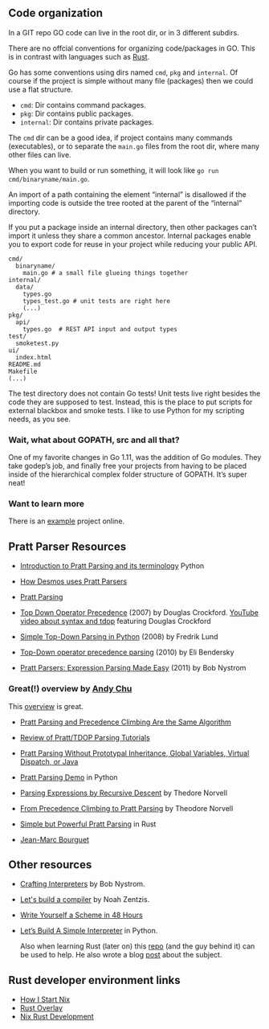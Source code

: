 ## Code organization

In a GIT repo GO code can live in the root dir, or in 3 different subdirs.

There are no offcial conventions for organizing code/packages in GO. This is in
contrast with languages such as [Rust](https://doc.rust-lang.org/cargo/guide/project-layout.html).

Go has some conventions using dirs named `cmd`, `pkg` and `internal`. Of course
if the project is simple without many file (packages) then we could use a flat
structure.

* `cmd`: Dir contains command packages.
* `pkg`: Dir contains public packages.
* `internal`: Dir contains private packages.

The `cmd` dir can be a good idea, if project contains many commands
(executables), or to separate the `main.go` files from the root dir, where many
other files can live.

When you want to build or run something, it will look like `go run cmd/binaryname/main.go`.

An import of a path containing the element “internal” is disallowed
if the importing code is outside the tree rooted at the parent of the “internal” directory.

If you put a package inside an internal directory, then other packages can’t
import it unless they share a common ancestor. Internal packages enable you
to export code for reuse in your project while reducing your public API.

```
cmd/
  binaryname/
    main.go # a small file glueing things together
internal/
  data/
    types.go
    types_test.go # unit tests are right here
    (...)
pkg/
  api/
    types.go  # REST API input and output types
test/
  smoketest.py
ui/
  index.html
README.md
Makefile
(...)
```

The test directory does not contain Go tests! Unit tests live right besides
the code they are supposed to test. Instead, this is the place to put scripts
for external blackbox and smoke tests. I like to use Python for my scripting
needs, as you see.

### Wait, what about GOPATH, src and all that?
One of my favorite changes in Go 1.11, was the addition of Go modules. They
take godep’s job, and finally free your projects from having to be placed
inside of the hierarchical complex folder structure of GOPATH. It’s super neat!

### Want to learn more
There is an [example](https://github.com/golang-standards/project-layout)
project online.

## Pratt Parser Resources

* [Introduction to Pratt Parsing and its terminology](https://abarker.github.io/typped/pratt_parsing_intro.html) Python
* [How Desmos uses Pratt Parsers](https://engineering.desmos.com/articles/pratt-parser/)
* [Pratt Parsing](https://dev.to/jrop/pratt-parsing)

* [Top Down Operator Precedence](https://crockford.com/javascript/tdop/tdop.html) (2007) by Douglas Crockford. [YouTube video about syntax and tdop](https://www.youtube.com/watch?v=Nlqv6NtBXcA) featuring Douglas Crockford
* [Simple Top-Down Parsing in Python](https://effbot.org/zone/simple-top-down-parsing.htm) (2008) by Fredrik Lund
* [Top-Down operator precedence parsing](https://eli.thegreenplace.net/2010/01/02/top-down-operator-precedence-parsing) (2010) by Eli Bendersky
* [Pratt Parsers: Expression Parsing Made Easy](https://journal.stuffwithstuff.com/2011/03/19/pratt-parsers-expression-parsing-made-easy/) (2011) by Bob Nystrom

### Great(!) overview by [Andy Chu](http://andychu.net/)

This [overview](http://www.oilshell.org/blog/2017/03/31.html) is great.

* [Pratt Parsing and Precedence Climbing Are the Same Algorithm](http://www.oilshell.org/blog/2016/11/01.html)
* [Review of Pratt/TDOP Parsing Tutorials](http://www.oilshell.org/blog/2016/11/02.html)
* [Pratt Parsing Without Prototypal Inheritance, Global Variables, Virtual Dispatch, or Java](http://www.oilshell.org/blog/2016/11/03.html)
* [Pratt Parsing Demo](https://github.com/andychu/pratt-parsing-demo) in Python

* [Parsing Expressions by Recursive Descent](http://www.engr.mun.ca/~theo/Misc/exp_parsing.htm) by Thedore Norvell
* [From Precedence Climbing to Pratt Parsing](https://www.engr.mun.ca/~theo/Misc/pratt_parsing.htm) by Theodore Norvell

* [Simple but Powerful Pratt Parsing](https://matklad.github.io/2020/04/13/simple-but-powerful-pratt-parsing.html)
  in Rust

* [Jean-Marc Bourguet](https://github.com/bourguet/operator_precedence_parsing)

## Other resources

* [Crafting Interpreters](http://craftinginterpreters.com/) by Bob Nystrom.
* [Let's build a compiler](https://generalproblem.net/lets_build_a_compiler/01-starting-out/) by Noah Zentzis.
* [Write Yourself a Scheme in 48 Hours](https://en.wikibooks.org/wiki/Write_Yourself_a_Scheme_in_48_Hours)
* [Let’s Build A Simple Interpreter](https://ruslanspivak.com/lsbasi-part1/) in
  Python.

  Also when learning Rust (later on) this [repo](https://github.com/pauldix/monkey-rust)
  (and the guy behind it) can be used to help. He also wrote a blog [post](https://www.influxdata.com/blog/rust-can-be-difficult-to-learn-and-frustrating-but-its-also-the-most-exciting-thing-in-software-development-in-a-long-time/)
  about the subject.

## Rust developer environment links

* [How I Start Nix](https://christine.website/blog/how-i-start-nix-2020-03-08)
* [Rust Overlay](https://github.com/mozilla/nixpkgs-mozilla#rust-overlay)
* [Nix Rust Development](https://duan.ca/2020/05/07/nix-rust-development/)
